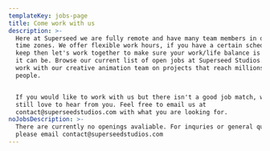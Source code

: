 ```yaml
---
templateKey: jobs-page
title: Come work with us
description: >-
  Here at Superseed we are fully remote and have many team members in different
  time zones. We offer flexible work hours, if you have a certain schedule to
  keep then let's work together to make sure your work/life balance is the best
  it can be. Browse our current list of open jobs at Superseed Studios. Come
  work with our creative animation team on projects that reach millions of
  people. 


  If you would like to work with us but there isn't a good job match, we would
  still love to hear from you. Feel free to email us at
  contact@superseedstudios.com with what you are looking for.
noJobsDescription: >-
  There are currently no openings avaliable. For inquries or general questions
  please email contact@superseedstudios.com
---
```


